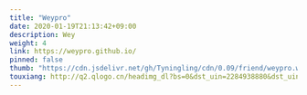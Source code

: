 ```yaml
---
title: "Weypro"
date: 2020-01-19T21:13:42+09:00
description: Wey
weight: 4
link: https://weypro.github.io/
pinned: false
thumb: "https://cdn.jsdelivr.net/gh/Tyningling/cdn/0.09/friend/weypro.webp"
touxiang: http://q2.qlogo.cn/headimg_dl?bs=0&dst_uin=2284938880&dst_uin=0&;dst_uin=0&spec=100&url_enc=0&referer=bu_interface&term_type=PC
---
```


